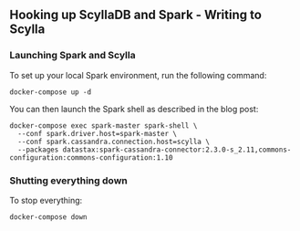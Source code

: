 ## Hooking up ScyllaDB and Spark - Writing to Scylla

### Launching Spark and Scylla

To set up your local Spark environment, run the following command:
```shell
docker-compose up -d
```

You can then launch the Spark shell as described in the blog post:
```shell
docker-compose exec spark-master spark-shell \
  --conf spark.driver.host=spark-master \
  --conf spark.cassandra.connection.host=scylla \
  --packages datastax:spark-cassandra-connector:2.3.0-s_2.11,commons-configuration:commons-configuration:1.10
```

### Shutting everything down

To stop everything:
```shell
docker-compose down
```
